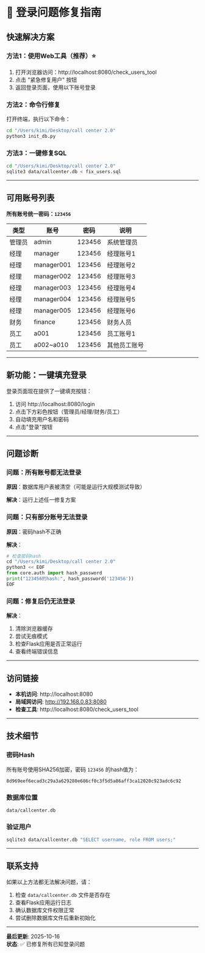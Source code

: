 # 🔧 登录问题修复指南

## 快速解决方案

### 方法1：使用Web工具（推荐）⭐

1. 打开浏览器访问：http://localhost:8080/check_users_tool
2. 点击 "紧急修复用户" 按钮
3. 返回登录页面，使用以下账号登录

### 方法2：命令行修复

打开终端，执行以下命令：

```bash
cd "/Users/kimi/Desktop/call center 2.0"
python3 init_db.py
```

### 方法3：一键修复SQL

```bash
cd "/Users/kimi/Desktop/call center 2.0"
sqlite3 data/callcenter.db < fix_users.sql
```

---

## 可用账号列表

**所有账号统一密码：`123456`**

| 类型 | 账号 | 密码 | 说明 |
|------|------|------|------|
| 管理员 | admin | 123456 | 系统管理员 |
| 经理 | manager | 123456 | 经理账号1 |
| 经理 | manager001 | 123456 | 经理账号2 |
| 经理 | manager002 | 123456 | 经理账号3 |
| 经理 | manager003 | 123456 | 经理账号4 |
| 经理 | manager004 | 123456 | 经理账号5 |
| 经理 | manager005 | 123456 | 经理账号6 |
| 财务 | finance | 123456 | 财务人员 |
| 员工 | a001 | 123456 | 员工账号1 |
| 员工 | a002~a010 | 123456 | 其他员工账号 |

---

## 新功能：一键填充登录

登录页面现在提供了一键填充按钮：

1. 访问 http://localhost:8080/login
2. 点击下方彩色按钮（管理员/经理/财务/员工）
3. 自动填充用户名和密码
4. 点击"登录"按钮

---

## 问题诊断

### 问题：所有账号都无法登录

**原因**：数据库用户表被清空（可能是运行大规模测试导致）

**解决**：运行上述任一修复方案

### 问题：只有部分账号无法登录

**原因**：密码hash不正确

**解决**：
```python
# 检查密码hash
cd "/Users/kimi/Desktop/call center 2.0"
python3 << EOF
from core.auth import hash_password
print("123456的hash:", hash_password('123456'))
EOF
```

### 问题：修复后仍无法登录

**解决**：
1. 清除浏览器缓存
2. 尝试无痕模式
3. 检查Flask应用是否正常运行
4. 查看终端错误信息

---

## 访问链接

- **本机访问**: http://localhost:8080
- **局域网访问**: http://192.168.0.83:8080
- **检查工具**: http://localhost:8080/check_users_tool

---

## 技术细节

### 密码Hash

所有账号使用SHA256加密，密码 `123456` 的hash值为：
```
8d969eef6ecad3c29a3a629280e686cf0c3f5d5a86aff3ca12020c923adc6c92
```

### 数据库位置

```
data/callcenter.db
```

### 验证用户

```bash
sqlite3 data/callcenter.db "SELECT username, role FROM users;"
```

---

## 联系支持

如果以上方法都无法解决问题，请：

1. 检查 `data/callcenter.db` 文件是否存在
2. 查看Flask应用运行日志
3. 确认数据库文件权限正常
4. 尝试删除数据库文件后重新初始化

---

**最后更新**: 2025-10-16  
**状态**: ✅ 已修复所有已知登录问题


